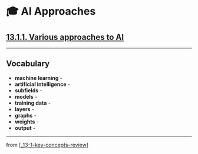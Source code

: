 # 🎓 AI Approaches

## [**13.1.1.** Various approaches to AI](https://livebook.manning.com/book/deep-learning-with-javascript/chapter-13/12)

---

## **Vocabulary**

- **machine learning** -
- **artificial intelligence** -
- **subfields** -
- **models** -
- **training data** -
- **layers** -
- **graphs** -
- **weights** -
- **output** -

---
from [[_13-1-key-concepts-review]]

[//begin]: # "Autogenerated link references for markdown compatibility"
[_13-1-key-concepts-review]: _13-1-key-concepts-review.md "🎓 Key Concepts"
[//end]: # "Autogenerated link references"